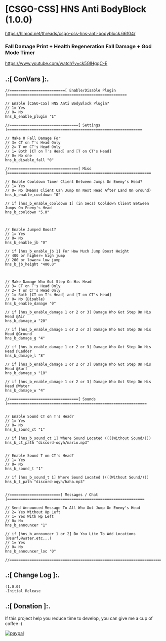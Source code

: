 # [CSGO-CSS] HNS Anti BodyBlock (1.0.0)
https://hlmod.net/threads/csgo-css-hns-anti-bodyblock.66104/

### Fall Damage Print + Health Regeneration Fall Damage + God Mode Timer

https://www.youtube.com/watch?v=ck5GlHgqC-E

## .:[ ConVars ]:.
 ```
//=========================[ Enable/Disable Plugin ]======================================================

// Enable [CSGO-CSS] HNS Anti BodyBlock Plugin?
// 1= Yes
// 0= No
hns_b_enable_plugin "1"

//===============================[ Settings ]=============================================================

// Make 0 Fall Damage For
// 3= CT on T's Head Only
// 2= T on CT's Head Only
// 1= Both [CT on T's Head] and [T on CT's Head]
// 0= No one
hns_b_disable_fall "0"

//===============================[ Misc ]=================================================================

// Enable Cooldown Timer Client Between Jumps On Enemy's Head?
// 1= Yes
// 0= No (Means Client Can Jump On Next Head After Land On Ground)
hns_b_enable_cooldown "0"

// if [hns_b_enable_cooldown 1] (in Secs) Cooldown Client Between Jumps On Enemy's Head
hns_b_cooldown "5.0"



// Enable Jumped Boost?
// 1= Yes
// 0= No
hns_b_enable_jb "0"

// if [hns_b_enable_jb 1] For How Much Jump Boost Height
// 400 or higher= high jump
// 200 or lower= low jump
hns_b_jb_height "400.0"



// Make Damage Who Got Step On His Head
// 3= CT on T's Head Only
// 2= T on CT's Head Only
// 1= Both [CT on T's Head] and [T on CT's Head]
// 0= No (Disable)
hns_b_enable_damage "0"

// if [hns_b_enable_damage 1 or 2 or 3] Damage Who Got Step On His Head @Air
hns_b_damage_a "20"

// if [hns_b_enable_damage 1 or 2 or 3] Damage Who Got Step On His Head @Ground
hns_b_damage_g "4"

// if [hns_b_enable_damage 1 or 2 or 3] Damage Who Got Step On His Head @Ladder
hns_b_damage_l "8"

// if [hns_b_enable_damage 1 or 2 or 3] Damage Who Got Step On His Head @Surf
hns_b_damage_s "10"

// if [hns_b_enable_damage 1 or 2 or 3] Damage Who Got Step On His Head @Water
hns_b_damage_w "4"

//===============================[ Sounds ]===============================================================


// Enable Sound CT on T's Head?
// 1= Yes
// 0= No
hns_b_sound_ct "1"

// if [hns_b_sound_ct 1] Where Sound Located ((((Without Sound/)))
hns_b_ct_path "discord-oqyh/mario.mp3"


// Enable Sound T on CT's Head?
// 1= Yes
// 0= No
hns_b_sound_t "1"

// if [hns_b_sound_t 1] Where Sound Located ((((Without Sound/)))
hns_b_t_path "discord-oqyh/haha.mp3"


//=======================[ Messages / Chat ]==============================================================

// Send Announced Message To All Who Got Jump On Enemy's Head
// 2= Yes Without Hp Left
// 1= Yes With Hp Left
// 0= No
hns_b_announcer "1"

// if [hns_b_announcer 1 or 2] Do You Like To Add Locations (@surf,@water,etc...)
// 1= Yes
// 0= No
hns_b_announcer_loc "0"

//========================================================================================================
```


## .:[ Change Log ]:.
```
(1.0.0)
-Initial Release
```

## .:[ Donation ]:.

If this project help you reduce time to develop, you can give me a cup of coffee :)

[![paypal](https://www.paypalobjects.com/en_US/i/btn/btn_donateCC_LG.gif)](https://paypal.me/oQYh)

